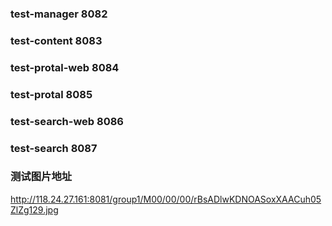 ### test-manager <port>8082</port>
### test-content <port>8083</port>
### test-protal-web <port>8084</port>
### test-protal <port>8085</port>
### test-search-web <port>8086</port>
### test-search <port>8087</port>

### 测试图片地址
http://118.24.27.161:8081/group1/M00/00/00/rBsADlwKDNOASoxXAACuh05ZlZg129.jpg